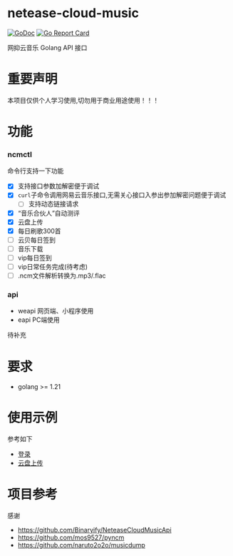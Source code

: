 # netease-cloud-music

[![GoDoc](https://godoc.org/github.com/chaunsin/netease-cloud-music?status.svg)](https://godoc.org/github.com/chaunsin/netease-cloud-music) [![Go Report Card](https://goreportcard.com/badge/github.com/chaunsin/netease-cloud-music)](https://goreportcard.com/report/github.com/chaunsin/netease-cloud-music)

网抑云音乐 Golang API 接口

# 重要声明

本项目仅供个人学习使用,切勿用于商业用途使用！！！

# 功能

### ncmctl

命令行支持一下功能

- [x] 支持接口参数加解密便于调试
- [x] `curl`子命令调用网易云音乐接口,无需关心接口入参出参加解密问题便于调试
    - [ ] 支持动态链接请求
- [x] “音乐合伙人”自动测评
- [x] 云盘上传
- [x] 每日刷歌300首
- [ ] 云贝每日签到
- [ ] 音乐下载
- [ ] vip每日签到
- [ ] vip日常任务完成(待考虑)
- [ ] .ncm文件解析转换为.mp3/.flac

### api

- weapi 网页端、小程序使用
- eapi PC端使用

待补充

# 要求

- golang >= 1.21

# 使用示例

参考如下

- [登录](example%2Fexample_login_test.go)
- [云盘上传](example%2Fexample_cloud_upload_test.go)

# 项目参考

感谢

- https://github.com/Binaryify/NeteaseCloudMusicApi
- https://github.com/mos9527/pyncm
- https://github.com/naruto2o2o/musicdump
